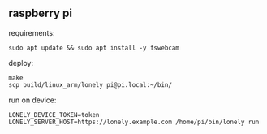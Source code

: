 ## raspberry pi
requirements:

```
sudo apt update && sudo apt install -y fswebcam
```

deploy:
```
make
scp build/linux_arm/lonely pi@pi.local:~/bin/
```

run on device:
```
LONELY_DEVICE_TOKEN=token LONELY_SERVER_HOST=https://lonely.example.com /home/pi/bin/lonely run
```
